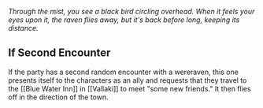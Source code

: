 *Through the mist, you see a black bird circling overhead. When it feels your eyes upon it, the raven flies away, but it's back before long, keeping its distance.*

## If Second Encounter
If the party has a second random encounter with a wereraven, this one presents itself to the characters as an ally and requests that they travel to the [[Blue Water Inn]] in [[Vallaki]] to meet "some new friends." It then flies off in the direction of the town.